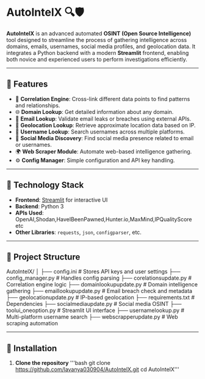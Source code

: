 # AutoIntelX 🔍🛡️

**AutoIntelX** is an advanced automated **OSINT (Open Source Intelligence)** tool designed to streamline the process of gathering intelligence across domains, emails, usernames, social media profiles, and geolocation data. It integrates a Python backend with a modern **Streamlit** frontend, enabling both novice and experienced users to perform investigations efficiently.

---

## 🚀 Features

- 🔗 **Correlation Engine**: Cross-link different data points to find patterns and relationships.
- 🌐 **Domain Lookup**: Get detailed information about any domain.
- 📧 **Email Lookup**: Validate email leaks or breaches using external APIs.
- 🧭 **Geolocation Lookup**: Retrieve approximate location data based on IP.
- 👤 **Username Lookup**: Search usernames across multiple platforms.
- 📱 **Social Media Discovery**: Find social media presence related to email or usernames.
- 🌍 **Web Scraper Module**: Automate web-based intelligence gathering.
- ⚙️ **Config Manager**: Simple configuration and API key handling.

---

## 🧰 Technology Stack

- **Frontend**: [Streamlit](https://streamlit.io/) for interactive UI
- **Backend**: Python 3
- **APIs Used**: OpenAI,Shodan,HaveIBeenPawned,Hunter.io,MaxMind,IPQualityScore etc
- **Other Libraries**: `requests`, `json`, `configparser`, etc.

---

## 📁 Project Structure
AutoIntelX/
│
├── config.ini # Stores API keys and user settings
├── config_manager.py # Handles config parsing
├── corelationsupdate.py # Correlation engine logic
├── domainlookupupdate.py # Domain intelligence gathering
├── emaillookupupdate.py # Email breach check and metadata
├── geolocationupdate.py # IP-based geolocation
├── requirements.txt # Dependencies
├── socialmediaupdate.py # Social media OSINT
├── toolui_oneoption.py # Streamlit UI interface
├── usernamelookup.py # Multi-platform username search
├── webscrapperupdate.py # Web scraping automation


---

## 🔧 Installation

1. **Clone the repository**
'''bash
git clone https://github.com/lavanya030904/AutoIntelX.git
cd AutoIntelX'''


